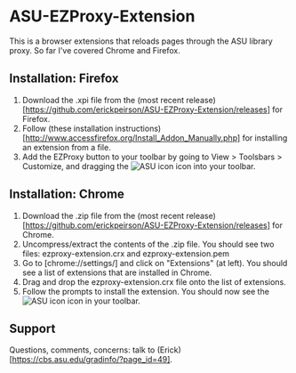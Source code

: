 ASU-EZProxy-Extension
=====================

This is a browser extensions that reloads pages through the ASU library proxy. So far I've covered Chrome and Firefox.

Installation: Firefox
---------------------

1. Download the .xpi file from the (most recent release)[https://github.com/erickpeirson/ASU-EZProxy-Extension/releases] 
for Firefox.
2. Follow (these installation instructions)[http://www.accessfirefox.org/Install_Addon_Manually.php] for installing an
extension from a file.
3. Add the EZProxy button to your toolbar by going to View > Toolsbars > Customize, and dragging the 
![ASU icon](https://raw.github.com/erickpeirson/ASU-EZProxy-Extension/master/Firefox/ezproxy@asu.edu/chrome/skin/icon.png)
icon into your toolbar.

Installation: Chrome
--------------------

1. Download the .zip file from the (most recent release)[https://github.com/erickpeirson/ASU-EZProxy-Extension/releases]
for Chrome.
2. Uncompress/extract the contents of the .zip file. You should see two files: ezproxy-extension.crx and 
ezproxy-extension.pem
3. Go to [chrome://settings/] and click on "Extensions" (at left). You should see a list of extensions that are installed 
in Chrome. 
4. Drag and drop the ezproxy-extension.crx file onto the list of extensions.
5. Follow the prompts to install the extension. You should now see the 
![ASU icon](https://raw.github.com/erickpeirson/ASU-EZProxy-Extension/master/Firefox/ezproxy@asu.edu/chrome/skin/icon.png)
icon in your toolbar.

Support
-------

Questions, comments, concerns: talk to (Erick)[https://cbs.asu.edu/gradinfo/?page_id=49].
